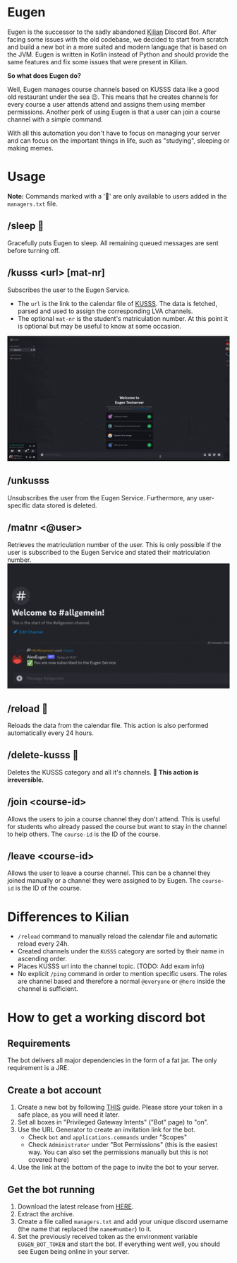 # Eugen

Eugen is the successor to the sadly abandoned [Kilian](https://github.com/rechen-werk/Kilian) Discord Bot. After facing some issues with the old codebase, we decided to start from scratch and build a new bot in a more suited and modern language that is based on the JVM. Eugen is written in Kotlin instead of Python and should provide the same features and fix some issues that were present in Kilian.

**So what does Eugen do?**

Well, Eugen manages course channels based on KUSSS data like a good old restaurant under the sea 😉. This means that he creates channels for every course a user attends attend and assigns them using member permissions.
Another perk of using Eugen is that a user can join a course channel with a simple command. 

With all this automation you don't have to focus on managing your server and can focus on the important things in life, such as "studying", sleeping or making memes.

# Usage
**Note:** Commands marked with a ':safety_vest:' are only available to users added in the `managers.txt` file.

## /sleep :safety_vest:
Gracefully puts Eugen to sleep. All remaining queued messages are sent before turning off.

## /kusss \<url\> [mat-nr]
Subscribes the user to the Eugen Service. 
* The `url` is the link to the calendar file of [KUSSS](https://kuss.jku.at). The data is fetched, parsed and used to assign the corresponding LVA channels.
* The optional `mat-nr` is the student's matriculation number. At this point it is optional but may be useful to know at some occasion.
<img src="images/kusss.gif" width="600" />

## /unkusss
Unsubscribes the user from the Eugen Service. Furthermore, any user-specific data stored is deleted.

## /matnr <@user>
Retrieves the matriculation number of the user. This is only possible if the user is subscribed to the Eugen Service and stated their matriculation number.
<img src="images/matnr.gif" width="600" />

## /reload :safety_vest:
Reloads the data from the calendar file. This action is also performed automatically every 24 hours.

## /delete-kusss :safety_vest:
Deletes the KUSSS category and all it's channels. **:rotating_light: This action is irreversible.**

## /join \<course-id\>
Allows the users to join a course channel they don't attend. This is useful for students who already passed the course but want to stay in the channel to help others.
The `course-id` is the ID of the course.

## /leave \<course-id\>
Allows the user to leave a course channel. This can be a channel they joined manually or a channel they were assigned to by Eugen.
The `course-id` is the ID of the course.

# Differences to Kilian
* `/reload` command to manually reload the calendar file and automatic reload every 24h.
* Created channels under the `KUSSS` category are sorted by their name in ascending order.
* Places KUSSS url into the channel topic. (TODO: Add exam info)
* No explicit `/ping` command in order to mention specific users. The roles are channel based and therefore a normal `@everyone` or `@here` inside the channel is sufficient.


# How to get a working discord bot
## Requirements
The bot delivers all major dependencies in the form of a fat jar. The only requirement is a JRE.

## Create a bot account
1. Create a new bot by following [THIS](https://discordpy.readthedocs.io/en/stable/discord.html) guide. Please store your token in a safe place, as you will need it later.
2. Set all boxes in "Privileged Gateway Intents" ("Bot" page) to "on".
3. Use the URL Generator to create an invitation link for the bot.
   * Check `bot` and `applications.commands` under "Scopes"
   * Check `Administrator` under "Bot Permissions" (this is the easiest way. You can also set the permissions manually but this is not covered here)
4. Use the link at the bottom of the page to invite the bot to your server.

## Get the bot running
1. Download the latest release from [HERE](https://github.com/mrminemeet/releases).
2. Extract the archive.
3. Create a file called `managers.txt` and add your unique discord username (the name that replaced the `name#number`) to it.
4. Set the previously received token as the environment variable `EUGEN_BOT_TOKEN` and start the bot. If everything went well, you should see Eugen being online in your server.